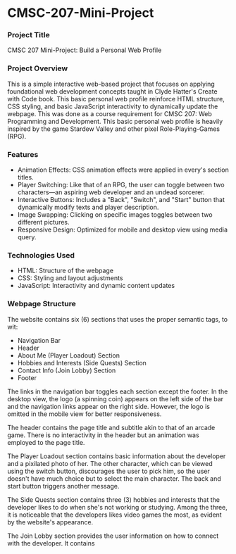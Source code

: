 # CMSC-207-Mini-Project

### Project Title
CMSC 207 Mini-Project: Build a Personal Web Profile

### Project Overview
This is a simple interactive web-based project that focuses on applying foundational web development concepts taught in Clyde Hatter's Create with Code book. This basic personal web profile reinforce HTML structure, CSS styling, and basic JavaScript interactivity to dynamically update the webpage. This was done as a course requirement for CMSC 207: Web Programming and Development. This basic personal web profile is heavily inspired by the game Stardew Valley and other pixel Role-Playing-Games (RPG).

### Features
* Animation Effects: CSS animation effects were applied in every's section titles.
* Player Switching: Like that of an RPG, the user can toggle between two characters—an aspiring web developer and an undead sorcerer.
* Interactive Buttons: Includes a "Back", "Switch", and "Start" button that dynamically modify texts and player description.
* Image Swapping: Clicking on specific images toggles between two different pictures.
* Responsive Design: Optimized for mobile and desktop view using media query.

### Technologies Used
* HTML: Structure of the webpage
* CSS: Styling and layout adjustments
* JavaScript: Interactivity and dynamic content updates

### Webpage Structure
The website contains six (6) sections that uses the proper semantic tags, to wit:
* Navigation Bar
* Header
* About Me (Player Loadout) Section
* Hobbies and Interests (Side Quests) Section
* Contact Info (Join Lobby) Section
* Footer

The links in the navigation bar toggles each section except the footer. In the desktop view, the logo (a spinning coin) appears on the left side of the bar and the navigation links appear on the right side. However, the logo is omitted in the mobile view for better responsiveness.

The header contains the page title and subtitle akin to that of an arcade game. There is no interactivity in the header but an animation was employed to the page title. 

The Player Loadout section contains basic information about the developer and a pixilated photo of her. The other character, which can be viewed using the switch button, discourages the user to pick him, so the user doesn't have much choice but to select the main character. The back and start button triggers another message.

The Side Quests section contains three (3) hobbies and interests that the developer likes to do when she's not working or studying. Among the three, it is noticeable that the developers likes video games the most, as evident by the website's appearance.

The Join Lobby section provides the user information on how to connect with the developer. It contains 
